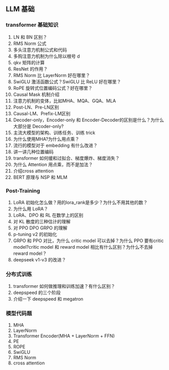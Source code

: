 ## LLM 基础
### transformer 基础知识
1. LN 和 BN 区别？
2. RMS Norm 公式
3. 多头注意力机制公式和代码
4. 多购注意力机制为什么除以根号 d
5. qkv 矩阵的计算
6. ResNet 的作用？
7. RMS Norm 比 LayerNorm 好在哪里？
8. SwiGLU 激活函数公式？SwiGLU 比 ReLU 好在哪里？
9. RoPE 旋转式位置编码公式？好在哪里？
10. Causal Mask 机制介绍
11. 注意力机制的变体，比如MHA、MQA、GQA、MLA
12. Post-LN、Pre-LN区别
13. Causal-LM、Prefix-LM区别
14. Decoder-only，Encoder-only 和 Encoder-Decoder的区别是什么？为什么大部分是 Decoder-only?
15. 主流大模型的架构、训练任务、训练 trick
16. 为什么使用MHA?为什么用点乘？
17. 流行的模型对于 embedding 有什么改进？
18. 讲一讲几种位置编码
19. transformer 如何缓和过拟合、梯度爆炸、梯度消失？
20. 为什么 Attention 用点乘，而不是加法？
21. 介绍cross attention
22. BERT 原理与 NSP 和      MLM

### Post-Training
1. LoRA 初始化怎么做？用的lora_rank是多少？为什么不用其他的数？
2. 为什么用 LoRA？
3. LoRA、DPO 和 RL 在数学上的区别
4. 对 KL 散度的三种估计的理解
5. 对 PPO DPO GRPO 的理解
6. p-tuning v2 的初始化
7. GRPO 和 PPO 对比，为什么 critic model 可以去掉？为什么 PPO 要有critic model?critic model 和 reward model 相比有什么区别？为什么不去掉 reward model？
8. deepseek v1-v3 的改进？

### 分布式训练
1. transformer 如何做推理和训练加速？有什么区别？
2. deepspeed 的三个阶段
3. 介绍一下 deepspeed 和 megatron

### 模型代码题
1. MHA
2. LayerNorm
3. Transformer Encoder(MHA + LayerNorm + FFN)
4. PE
5. ROPE
6. SwiGLU
7. RMS Norm
8. cross attention